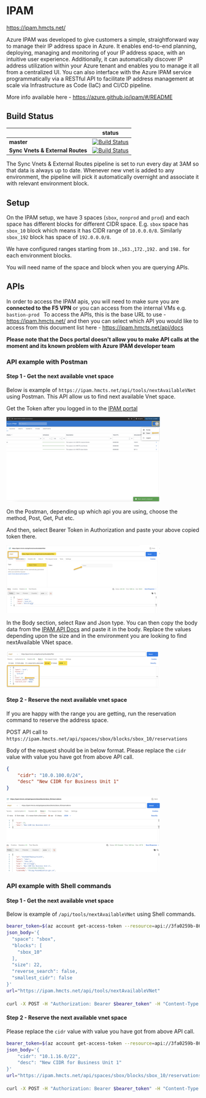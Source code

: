 # IPAM

https://ipam.hmcts.net/

Azure IPAM was developed to give customers a simple, straightforward way to manage their IP address space in Azure. It enables end-to-end planning, deploying, managing and monitoring of your IP address space, with an intuitive user experience. Additionally, it can automatically discover IP address utilization within your Azure tenant and enables you to manage it all from a centralized UI. You can also interface with the Azure IPAM service programmatically via a RESTful API to facilitate IP address management at scale via Infrastructure as Code (IaC) and CI/CD pipeline.

More info available here - https://azure.github.io/ipam/#/README 

## Build Status

|             | status |
|-------------|------------|
| **master** | [![Build Status](https://dev.azure.com/hmcts/DevOps/_apis/build/status/IPAM%20management?branchName=master)](https://dev.azure.com/hmcts/DevOps/_build?definitionId=980) |
| **Sync Vnets & External Routes** | [![Build Status](https://dev.azure.com/hmcts/DevOps/_apis/build/status/IPAM%20-%20Sync%20External%20CIDRs?branchName=master)](https://dev.azure.com/hmcts/DevOps/_build?definitionId=979) |

The Sync Vnets & External Routes pipeline is set to run every day at 3AM so that data is always up to date. Whenever new vnet is added to any environment, the pipeline will pick it automatically overnight and associate it with relevant environment block.


## Setup

On the IPAM setup, we have 3 spaces (`sbox`, `nonprod` and `prod`) and each space has different blocks for different CIDR space. E.g. `sbox` space has `sbox_10` block which means it has CIDR range of `10.0.0.0/8`. Similarly `sbox_192` block has space of `192.0.0.0/8`.

We have configured ranges starting from `10.`,`163.`,`172.`,`192.` and `198.`  for each environment blocks.

You will need name of the space and block when you are querying APIs.

## APIs

In order to access the IPAM apis, you will need to make sure you are **connected to the F5 VPN** or you can access from the internal VMs e.g. `bastion-prod
`
To access the APIs, this is the base URL to use - https://ipam.hmcts.net/  and then you can select which API you would like to access from this document list here - https://ipam.hmcts.net/api/docs

**Please note that the Docs portal doesn't allow you to make API calls at the moment and its known problem with Azure IPAM developer team**

### API example with Postman

#### Step 1 - Get the next available vnet space

Below is example of `https://ipam.hmcts.net/api/tools/nextAvailableVNet` using Postman.  This API allow us to find next available Vnet space.

Get the Token after you logged in to the [IPAM portal](https://ipam.hmcts.net/)

<img src=images/token.png width="400">

On the Postman, depending up which api you are using, choose the method,  Post, Get, Put etc.

And then, select Bearer Token in Authorization and paste your above copied token there.

<img src=images/token-2.png width="400">

In the Body section, select Raw and Json type.   You can then copy the body data from the [IPAM API Docs](https://ipam.hmcts.net/api/docs#/tools/next_available_vnet_api_tools_nextAvailableVNet_post) and paste it in the body.  Replace the values depending upon the size and in the environment you are looking to find nextAvailable VNet space.

<img src=images/body-ipam-api.png width="400">

#### Step 2 - Reserve the next available vnet space

If you are happy with the range you are getting, run the reservation command to reserve the address space.

POST API call to `https://ipam.hmcts.net/api/spaces/sbox/blocks/sbox_10/reservations`

Body of the request should be in below format.  Please replace the `cidr` value with value you have got from above API call.

```json
{
    "cidr": "10.0.100.0/24",
    "desc" "New CIDR for Business Unit 1"
}
```
<img src=images/body-ipam-reservation.png width="400">

### API example with Shell commands

#### Step 1 - Get the next available vnet space

Below is example of `/api/tools/nextAvailableVNet` using Shell commands.

```bash
bearer_token=$(az account get-access-token --resource=api://3fa0259b-86c8-4cd7-bd2a-e5ab28625fe7 --query accessToken --output tsv)
json_body='{
  "space": "sbox",
  "blocks": [
    "sbox_10"
  ],
  "size": 22,
  "reverse_search": false,
  "smallest_cidr": false
}'
url="https://ipam.hmcts.net/api/tools/nextAvailableVNet"

curl -X POST -H "Authorization: Bearer $bearer_token" -H "Content-Type: application/json" -d "$json_body" "$url"
```

#### Step 2 - Reserve the next available vnet space

Please replace the `cidr` value with value you have got from above API call.

```bash
bearer_token=$(az account get-access-token --resource=api://3fa0259b-86c8-4cd7-bd2a-e5ab28625fe7 --query accessToken --output tsv)
json_body='{
    "cidr": "10.1.16.0/22",
    "desc": "New CIDR for Business Unit 1"
}'
url="https://ipam.hmcts.net/api/spaces/sbox/blocks/sbox_10/reservations"

curl -X POST -H "Authorization: Bearer $bearer_token" -H "Content-Type: application/json" -d "$json_body" "$url"
```